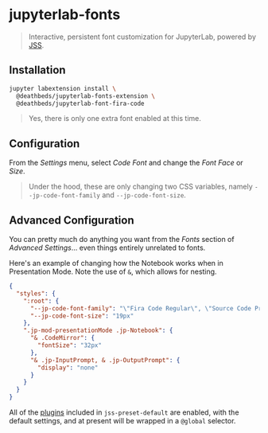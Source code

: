 # jupyterlab-fonts

> Interactive, persistent font customization for JupyterLab, powered by
> [JSS](http://cssinjs.org).

## Installation

```bash
jupyter labextension install \
  @deathbeds/jupyterlab-fonts-extension \
  @deathbeds/jupyterlab-font-fira-code
```

> Yes, there is only one extra font enabled at this time.

## Configuration

From the _Settings_ menu, select _Code Font_ and change the _Font Face_
or _Size_.

> Under the hood, these are only changing two CSS variables, namely
> `--jp-code-font-family` and `--jp-code-font-size`.

## Advanced Configuration

You can pretty much do anything you want from the _Fonts_ section of
_Advanced Settings_... even things entirely unrelated to fonts.

Here's an example of changing how the Notebook works when in Presentation
Mode. Note the use of `&`, which allows for nesting.

```json
{
  "styles": {
    ":root": {
      "--jp-code-font-family": "\"Fira Code Regular\", \"Source Code Pro\", monospace",
      "--jp-code-font-size": "19px"
    },
    ".jp-mod-presentationMode .jp-Notebook": {
      "& .CodeMirror": {
        "fontSize": "32px"
      },
      "& .jp-InputPrompt, & .jp-OutputPrompt": {
        "display": "none"
      }
    }
  }
}
```

All of the [plugins](http://cssinjs.org/plugins#jss-plugins) included in
`jss-preset-default` are enabled, with the default settings,
and at present will be wrapped in a `@global` selector.
